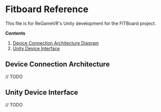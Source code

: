 # Fitboard Reference

This file is for ReGameVR's Unity development for the FITBoard project.

**Contents**

1. [Device Connection Architecture Diagram](Device-Connection-Architecture)
2. [Unity Device Interface](Unity-Device-Interface)

## Device Connection Architecture

// TODO

## Unity Device Interface

// TODO
